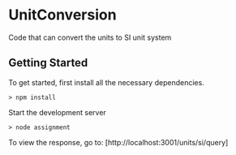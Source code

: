# UnitConversion
Code that can convert the units to SI unit system

## Getting Started

To get started, first install all the necessary dependencies.
```
> npm install
```

Start the development server 
```
> node assignment
```

To view the response, go to: [http://localhost:3001/units/si/query]
